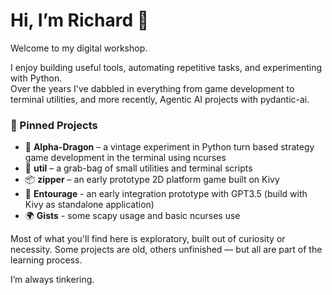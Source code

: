 # Hi, I’m Richard 👋

Welcome to my digital workshop.

I enjoy building useful tools, automating repetitive tasks, and experimenting with Python.  
Over the years I've dabbled in everything from game development to terminal utilities, and more recently, Agentic AI projects with pydantic-ai.

### 🧰 Pinned Projects
- 🐉 **Alpha-Dragon** – a vintage experiment in Python turn based strategy game development in the terminal using ncurses
- 🧪 **util** – a grab-bag of small utilities and terminal scripts  
- 📦 **zipper** – an early prototype 2D platform game built on Kivy
- 🤖 **Entourage** - an early integration prototype with GPT3.5 (build with Kivy as standalone application)
- 🌍 **Gists** - some scapy usage and basic ncurses use

Most of what you'll find here is exploratory, built out of curiosity or necessity. Some projects are old, others unfinished — but all are part of the learning process.

I’m always tinkering.

